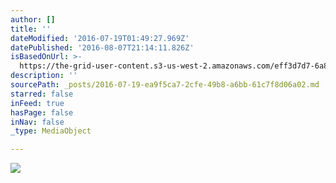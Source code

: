 ```yaml
---
author: []
title: ''
dateModified: '2016-07-19T01:49:27.969Z'
datePublished: '2016-08-07T21:14:11.826Z'
isBasedOnUrl: >-
  https://the-grid-user-content.s3-us-west-2.amazonaws.com/eff3d7d7-6a83-4907-8865-d325a52181dd.jpg
description: ''
sourcePath: _posts/2016-07-19-ea9f5ca7-2cfe-49b8-a6bb-61c7f8d06a02.md
starred: false
inFeed: true
hasPage: false
inNav: false
_type: MediaObject

---
```

![](https://the-grid-user-content.s3-us-west-2.amazonaws.com/eff3d7d7-6a83-4907-8865-d325a52181dd.jpg)